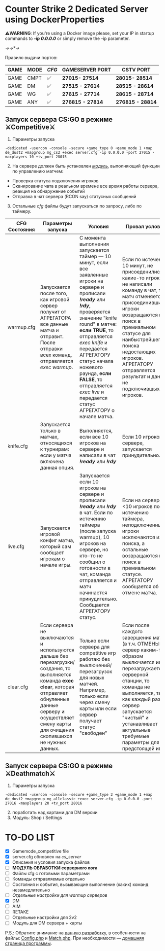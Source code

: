 # Counter Strike 2 Dedicated Server using DockerProperties

<!-- 
Command line example 
```
-dedicated -usercon -console -secure +game_type 0 +game_mode 1 +map de_dust2 +mapgroup mg_cs2 +exec server.cfg -ip 123.123.123.123 -port 27015 -maxplayers 10
```
-->
**⚠️WARNING**: If you're using a Docker image please, set your IP in startup commands to ___-ip 0.0.0.0___ or simply remove the -ip parameter. 

*→*→*→

Правило выдачи портов:

| GAME  | MODE | _CFG_ | **GAMESERVER PORT** | **CSTV PORT** |
| ----- | ---- |------ |--------- |--------- |
| GAME  | CMPT |✅ | **27015- 27514** | **28015- 28514** |
| GAME  |  DM  |✅ |**27515 - 27614** |**28515 - 28614** |
| GAME  |  WG  |✅ |**27615 - 27714** |**28615 - 28714** |
| GAME  |  ANY  |✅ |**276815 - 27814** |**276815 - 28814** |

##  Запуск сервера CS:GO в режиме **⚔️Competitive⚔️**   

1. Параметры запуска
```Text
-dedicated -usercon -console -secure +game_type 0 +game_mode 1 +map de_dust2 +mapgroup mg_cs2 +exec server.cfg -ip 0.0.0.0 -port 27015 -maxplayers 10 +tv_port 28015
```

2. На сервере должен быть установлен _[модуль](https://github.com/p1op1/cs2servers-cfg/blob/main/README.md#to-do-list)_, выполняющий функции по управлению матчем:
- Проверка статуса подключения игроков
- Сканирование чата в реальном времене все время работы сервера, реакция на обнаружение событий
- Отправка в чат сервера (RCON say) статусных сообщений

3. Остальные _cfg_ файлы будут запускаться по запросу, либо по таймеру.

| CFG Состояния  | Параметры запуска | Условия | Провал условий |
| -------- | -------- |-------- |-------- |
| warmup.cfg | Запускается после того, как игровой сервер получит от АГРЕГАТОРА все данные матча и отправит. После отправки всех команд, отправляется *exec warmup*. | С момента выполнения запускается таймер — 10 минут, если все заявленные игроки на сервере и прописали  ___!ready___ или ___!rdy___, проверяется значение "knife round" в матче: **если TRUE**, то отправляется *exec knife* и передается АГРЕГАТОРУ статус начала ножевого раунда, **если FALSE**, то отправляется *exec live* и передается статус АГРЕГАТОРУ о начале матча. | Если по истечению 10 минут, не присоеденились какие-то игроки и не написали команду в чат, то матч отменяется, а присоединившиеся игроки возвращаются в поиск в премиальном статусе для наибыстрейшего поиска недостающих игроков. АГРЕГАТОРУ отправляется результат и данные не подключившыхся игроков. | 
| knife.cfg | Запускается только в матчах, относящихся к турнирам: если у матча включена данная опция. |  Выполняется, если все 10 игроков на сервере и написали в чат ___!ready___ или ___!rdy___ | Если 10 игроков на сервере, запускается принудительно. |
| live.cfg | Запускается игровой конфиг матча, который сам сообщает игрокам о начале игры. | Запускается если 10 игроков на сервере и прописали ___!ready___ или ___!rdy___ в чат. Если по истечению таймера (после запуска warmup), 10 игроков на сервере, но кто-то не сообщил о готовности в чат, команда отправляется и матч начинается принудительно. Сообщается АГРЕГАТОРУ статус. | Если на сервере <10 игроков по истечению таймера, неподключенные игроки исключаются из поиска, а остальные возвращаются в поиск в премиальном статусе. АГРЕГАТОРУ сообщается об отмене матча. |
| clear.cfg | Если сервера не выключаются и используются дальше без перезагрузки/создания, то выполняется команда **exec clear**, которая отправляет обнуленные данные серверу и осуществляет смену карты для очищения скопившихся не нужных данных. |Только если сервера для competitive игр работаю без выключений/перезагрузок для новых матчей. Например, только если через смену карты или если сервер получает статус "свободен"  | Если после каждого завершения матча (в т.ч. ОТМЕНЫ), сервер каким-то образом выключается или перезагружается в серверной станции, то команда не выполняется, так как каждый раз сервер запускается "чистый" и устанавливает актуальные требуемые параметры для предстоящей игры. |


##  Запуск сервера CS:GO в режиме **⚔️Deathmatch⚔️**

1. Параметры запуска
```Text
-dedicated -usercon -console -secure +game_type 2 +game_mode 1 +map de_dust2 +mapgroup mg_allclassic +exec server.cfg -ip 0.0.0.0 -port 27016 -maxplayers 20 +tv_port 28016
```
2. поработать над картами для DM версии
3. Модуль: Shop / Settings


# TO-DO LIST 
- [x] Gamemode_competitive file
- [X] server.cfg обновлен на *cs_server*
- [X] Описания и условия запуска файлов
- [ ] **МОДУЛЬ ОБРАБОТКИ серверного лога**
- [ ] Файлы cfg с готовыми параметрами
- [ ] Команды отправляемые отдельно
- [ ] Состояния и события, вызывающие выполнение (каких) команд незамедлительно
- [ ] _Отдельные настройки для warmup серверов_
- [x]   DM
- [ ]   AIM
- [ ]   RETAKE
- [ ] Отдельные настройки для 2v2
- [ ] Модуль для DM сервера + карты

P.S.: Обратите внимание на [данную разработку](https://github.com/deStrO/eBot-CSGO/), в особенности на файлы: [Config.php](https://github.com/deStrO/eBot-CSGO/blob/master/src/eBot/Config/Config.php) и [Match.php](https://github.com/deStrO/eBot-CSGO/blob/master/src/eBot/Match/Match.php).
При необходимости — [домашняя страница программы](https://www.esport-tools.net/ebot/).

